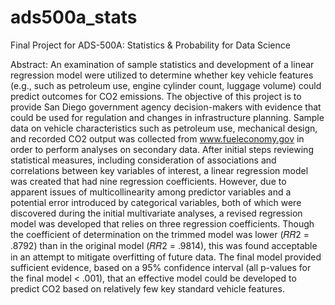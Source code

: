 # ads500a_stats
Final Project for ADS-500A: Statistics &amp; Probability for Data Science

Abstract:
An examination of sample statistics and development of a linear regression model were utilized to determine whether key vehicle features (e.g., such as petroleum use, engine cylinder count, luggage volume) could predict outcomes for CO2 emissions. The objective of this project is to provide San Diego government agency decision-makers with evidence that could be used for regulation and changes in infrastructure planning. Sample data on vehicle characteristics such as petroleum use, mechanical design, and recorded CO2 output was collected from www.fueleconomy.gov in order to perform analyses on secondary data. After initial steps reviewing statistical measures, including consideration of associations and correlations between key variables of interest, a linear regression model was created that had nine regression coefficients. However, due to apparent issues of multicollinearity among predictor variables and a potential error introduced by categorical variables, both of which were discovered during the initial multivariate analyses, a revised regression model was developed that relies on three regression coefficients. Though the coefficient of determination on the trimmed model was lower (𝑅𝑅2 = .8792) than in the original model (𝑅𝑅2 = .9814), this was found acceptable in an attempt to mitigate overfitting of future data. The final model provided sufficient evidence, based on a 95% confidence interval (all p-values for the final model < .001), that an effective model could be developed to predict CO2 based on relatively few key standard vehicle features.
